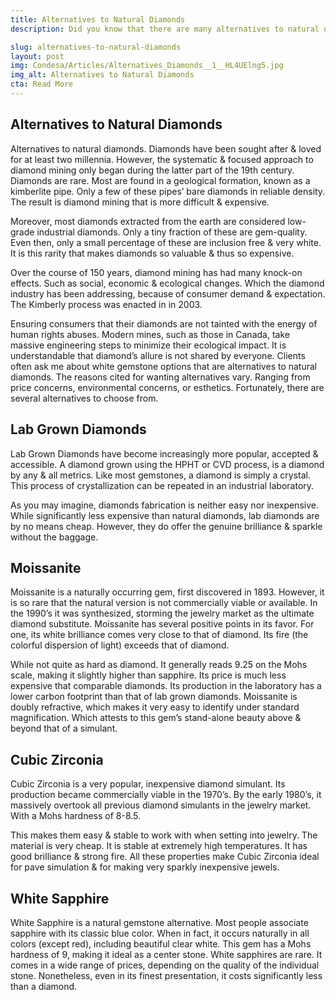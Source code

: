 ```yaml
---
title: Alternatives to Natural Diamonds
description: Did you know that there are many alternatives to natural diamonds? From lab grown diamonds to white sapphire. There are many gemstone choices!

slug: alternatives-to-natural-diamonds
layout: post
img: Condesa/Articles/Alternatives_Diamonds__1__HL4UElng5.jpg
img_alt: Alternatives to Natural Diamonds
cta: Read More
---
```

## Alternatives to Natural Diamonds

Alternatives to natural diamonds. Diamonds have been sought after & loved for at least two millennia. However, the systematic & focused approach to diamond mining only began during the latter part of the 19th century. Diamonds are rare. Most are found in a geological formation, known as a kimberlite pipe. Only a few of these pipes’ bare diamonds in reliable density. The result is diamond mining that is more difficult & expensive.

Moreover, most diamonds extracted from the earth are considered low-grade industrial diamonds. Only a tiny fraction of these are gem-quality. Even then, only a small percentage of these are inclusion free & very white. It is this rarity that makes diamonds so valuable & thus so expensive.

Over the course of 150 years, diamond mining has had many knock-on effects. Such as social, economic & ecological changes. Which the diamond industry has been addressing, because of consumer demand & expectation. The Kimberly process was enacted in in 2003.

Ensuring consumers that their diamonds are not tainted with the energy of human rights abuses. Modern mines, such as those in Canada, take massive engineering steps to minimize their ecological impact. It is understandable that diamond’s allure is not shared by everyone. Clients often ask me about white gemstone options that are alternatives to natural diamonds. The reasons cited for wanting alternatives vary. Ranging from price concerns, environmental concerns, or esthetics. Fortunately, there are several alternatives to choose from.

## Lab Grown Diamonds
Lab Grown Diamonds have become increasingly more popular, accepted & accessible. A diamond grown using the HPHT or CVD process, is a diamond by any & all metrics. Like most gemstones, a diamond is simply a crystal. This process of crystallization can be repeated in an industrial laboratory. 

As you may imagine, diamonds fabrication is neither easy nor inexpensive. While significantly less expensive than natural diamonds, lab diamonds are by no means cheap. However, they do offer the genuine brilliance & sparkle without the baggage.

## Moissanite

Moissanite is a naturally occurring gem, first discovered in 1893. However, it is so rare that the natural version is not commercially viable or available. In the 1990’s it was synthesized, storming the jewelry market as the ultimate diamond substitute. Moissanite has several positive points in its favor. For one, its white brilliance comes very close to that of diamond. Its fire (the colorful dispersion of light) exceeds that of diamond.

While not quite as hard as diamond. It generally reads 9.25 on the Mohs scale, making it slightly higher than sapphire. Its price is much less expensive that comparable diamonds. Its production in the laboratory has a lower carbon footprint than that of lab grown diamonds. Moissanite is doubly refractive, which makes it very easy to identify under standard magnification. Which attests to this gem’s stand-alone beauty above & beyond that of a simulant.

##  Cubic Zirconia

Cubic Zirconia is a very popular, inexpensive diamond simulant. Its production became commercially viable in the 1970’s. By the early 1980’s, it massively overtook all previous diamond simulants in the jewelry market. With a Mohs hardness of 8-8.5. 

This makes them easy & stable to work with when setting into jewelry. The material is very cheap. It is stable at extremely high temperatures. It has good brilliance & strong fire. All these properties make Cubic Zirconia ideal for pave simulation & for making very sparkly inexpensive jewels.

## White Sapphire

White Sapphire is a natural gemstone alternative. Most people associate sapphire with its classic blue color. When in fact, it occurs naturally in all colors (except red), including beautiful clear white. This gem has a Mohs hardness of 9, making it ideal as a center stone. White sapphires are rare. It comes in a wide range of prices, depending on the quality of the individual stone. Nonetheless, even in its finest presentation, it costs significantly less than a diamond.